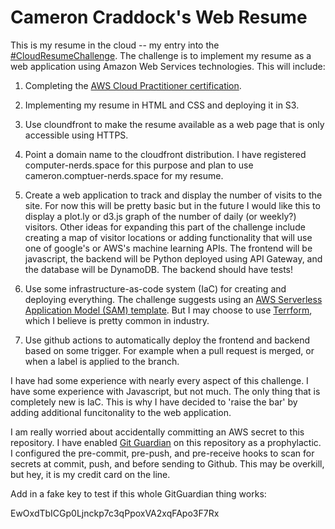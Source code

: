 # Cameron Craddock's Web Resume

This is my resume in the cloud -- my entry into the  [#CloudResumeChallenge](https://forrestbrazeal.com/2020/04/23/the-cloud-resume-challenge/). The challenge is to implement my resume as a web application using Amazon Web Services technologies. This will include:

1. Completing the [AWS Cloud Practitioner certification](https://aws.amazon.com/certification/certified-cloud-practitioner/).

1. Implementing my resume in HTML and CSS and deploying it in S3.

2. Use cloundfront to make the resume available as a web page that is only accessible using HTTPS.

3. Point a domain name to the cloudfront distribution. I have registered computer-nerds.space for this purpose and plan to use cameron.comptuer-nerds.space for my resume. 

4. Create a web application to track and display the number of visits to the site. For now this will be pretty basic but in the future I would like this to display a plot.ly or d3.js graph of the number of daily (or weekly?) visitors. Other ideas for expanding this part of the challenge include creating a map of visitor locations or adding functionality that will use one of google's or AWS's machine learning APIs. The frontend will be javascript, the backend will be Python deployed using API Gateway, and the database will be DynamoDB. The backend should have tests!

1. Use some infrastructure-as-code system (IaC) for creating and deploying everything. The challenge suggests using an [AWS Serverless Application Model (SAM) template](https://aws.amazon.com/serverless/sam/). But I may choose to use [Terrform](https://www.terraform.io/), which I believe is pretty common in industry.

1. Use github actions to automatically deploy the frontend and backend based on some trigger. For example when a pull request is merged, or when a label is applied to the branch.

I have had some experience with nearly every aspect of this challenge. I have some experience with Javascript, but not much. The only thing that is completely new is IaC. This is why I have decided to 'raise the bar' by adding additional funcitonality to the web application.

I am really worried about accidentally committing an AWS secret to this repository. I have enabled [Git Guardian](https://dashboard.gitguardian.com/) on this repository as a prophylactic. I configured the pre-commit, pre-push, and pre-receive hooks to scan for secrets at commit, push, and before sending to Github. This may be overkill, but hey, it is my credit card on the line. 

Add in a fake key to test if this whole GitGuardian thing works:

EwOxdTbICGp0Ljnckp7c3qPpoxVA2xqFApo3F7Rx








